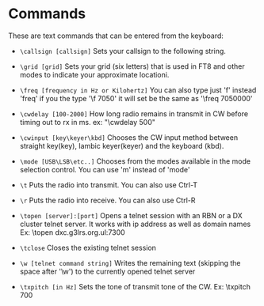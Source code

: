 # Commands

These are text commands that can be entered from the keyboard:
- `\callsign [callsign]`
	Sets your callsign to the following string.

- `\grid [grid]`
	Sets your grid (six letters) that is used in FT8 and other modes to 
	indicate your approximate locationi.

- `\freq [frequency in Hz or Kilohertz]`
	You can also type just 'f' instead 'freq' 
	if you the type '\f 7050' it will set be the same as '\freq 7050000'

- `\cwdelay [100-2000]`
    How long radio remains in transmit in CW before timing out to rx in ms. ex: "\cwdelay 500"

- `\cwinput [key\keyer\kbd]`
	Chooses the CW input method between straight key(key), Iambic keyer(keyer)
	and the keyboard (kbd).

- `\mode [USB\LSB\etc..]`
	Chooses from the modes available in the mode selection control.
	You can use 'm' instead of 'mode'

- `\t` 
	Puts the radio into transmit. You can also use Ctrl-T
	
- `\r` 
	Puts the radio into receive. You can also use Ctrl-R

- `\topen [server]:[port]`
	Opens a telnet session with an RBN or a DX cluster telnet server.
	It works with ip address as well as domain names
	Ex: \topen dxc.g3lrs.org.ul:7300

- `\tclose` 
	Closes the existing telnet session

- `\w [telnet command string]`
	Writes the remaining text (skipping the space after '\w') to the
	currently opened telnet server

- `\txpitch [in Hz]`
	Sets the tone of transmit tone of the CW. 
	Ex: \txpitch 700
